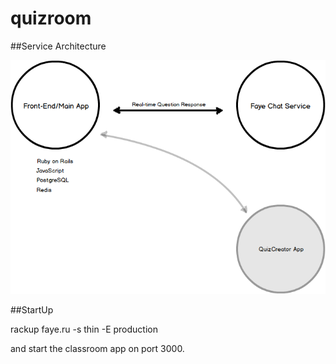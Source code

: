 quizroom
========

##Service Architecture

![Alt text](/app/assets/images/service_map.png)

##StartUp

rackup faye.ru -s thin -E production

and start the classroom app on port 3000.

